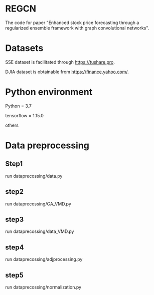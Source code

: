 # REGCN
The code for paper "Enhanced stock price forecasting through a regularized ensemble framework with graph convolutional networks".


# Datasets

SSE dataset is facilitated through https://tushare.pro.

DJIA dataset is obtainable from https://finance.yahoo.com/.

# Python environment
Python = 3.7

tensorflow = 1.15.0

others
# Data preprocessing
## Step1 
run dataprecossing/data.py

## step2
run dataprecossing/GA_VMD.py

## step3
run dataprecossing/data_VMD.py

## step4
run dataprecossing/adjprocessing.py

## step5
run dataprecossing/normalization.py
